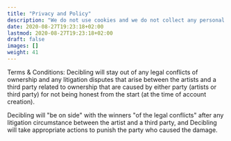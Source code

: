 ```yaml
---
title: "Privacy and Policy"
description: "We do not use cookies and we do not collect any personal data."
date: 2020-08-27T19:23:18+02:00
lastmod: 2020-08-27T19:23:18+02:00
draft: false
images: []
weight: 41
---
```


Terms & Conditions:
Decibling will stay out of any legal conflicts of ownership and any litigation disputes that arise between the artists and a third party related to ownership that are caused by either party (artists or third party) for not being honest from the start (at the time of account creation).

Decibling will "be on side" with the winners "of the legal conflicts" after any litigation circumstance between the artist and a third party, and Decibling will take  appropriate actions to punish the party who caused the damage.


